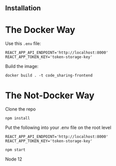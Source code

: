 ## Installation

# The Docker Way

Use this `.env` file:

```
REACT_APP_API_ENDPOINT='http://localhost:8000'
REACT_APP_TOKEN_KEY='token-storage-key'
```

Build the image:

```
docker build . -t code_sharing-frontend
```


# The Not-Docker Way

Clone the repo

`npm install`

Put the following into your .env file on the root level
```
REACT_APP_API_ENDPOINT='http://localhost:8000'
REACT_APP_TOKEN_KEY='token-storage-key'
```
  
`npm start`



Node 12
